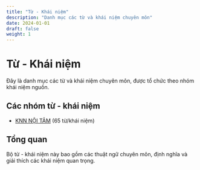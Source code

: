 ```yaml
---
title: "Từ - Khái niệm"
description: "Danh mục các từ và khái niệm chuyên môn"
date: 2024-01-01
draft: false
weight: 1
---
```


# Từ - Khái niệm

Đây là danh mục các từ và khái niệm chuyên môn, được tổ chức theo nhóm khái niệm nguồn.

## Các nhóm từ - khái niệm

- [KNN NỘI TÂM](knn-nội-tâm/) (65 từ/khái niệm)

## Tổng quan

Bộ từ - khái niệm này bao gồm các thuật ngữ chuyên môn, định nghĩa và giải thích các khái niệm quan trọng.
